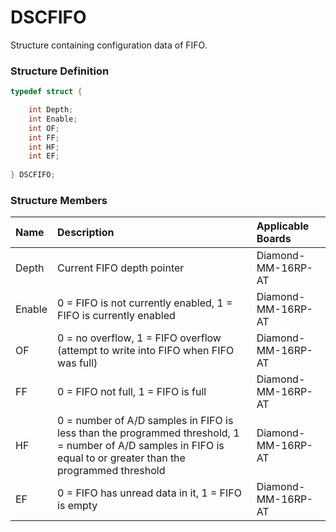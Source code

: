 # DSCFIFO

Structure containing configuration data of FIFO.

### Structure Definition

```c
typedef struct {

    int Depth;
    int Enable;
    int OF;
    int FF;
    int HF;
    int EF;
    
} DSCFIFO;
```

### Structure Members

| Name | Description | Applicable Boards |
| :--- | :--- | :--- |
| Depth | Current FIFO depth pointer | Diamond-MM-16RP-AT |
| Enable | 0 = FIFO is not currently enabled, 1 = FIFO is currently enabled | Diamond-MM-16RP-AT |
| OF | 0 = no overflow, 1 = FIFO overflow \(attempt to write into FIFO when FIFO was full\) | Diamond-MM-16RP-AT |
| FF | 0 = FIFO not full, 1 = FIFO is full | Diamond-MM-16RP-AT |
| HF | 0 = number of A/D samples in FIFO is less than the programmed threshold, 1 = number of A/D samples in FIFO is equal to or greater than the programmed threshold | Diamond-MM-16RP-AT |
| EF | 0 = FIFO has unread data in it, 1 = FIFO is empty | Diamond-MM-16RP-AT |


